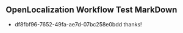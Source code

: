## OpenLocalization Workflow Test MarkDown
* df8fbf96-7652-49fa-ae7d-07bc258e0bdd thanks!

<!--HONumber=Sep16_HO1-->


